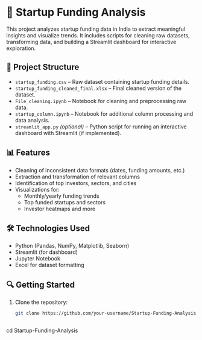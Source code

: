 # 🚀 Startup Funding Analysis

This project analyzes startup funding data in India to extract meaningful insights and visualize trends. It includes scripts for cleaning raw datasets, transforming data, and building a Streamlit dashboard for interactive exploration.

## 📂 Project Structure

- `startup_funding.csv` – Raw dataset containing startup funding details.
- `startup_funding_cleaned_final.xlsx` – Final cleaned version of the dataset.
- `File_cleaning.ipynb` – Notebook for cleaning and preprocessing raw data.
- `startup_column.ipynb` – Notebook for additional column processing and data analysis.
- `streamlit_app.py` *(optional)* – Python script for running an interactive dashboard with Streamlit (if implemented).

## 📊 Features

- Cleaning of inconsistent data formats (dates, funding amounts, etc.)
- Extraction and transformation of relevant columns
- Identification of top investors, sectors, and cities
- Visualizations for:
  - Monthly/yearly funding trends
  - Top funded startups and sectors
  - Investor heatmaps and more

## 🛠️ Technologies Used

- Python (Pandas, NumPy, Matplotlib, Seaborn)
- Streamlit (for dashboard)
- Jupyter Notebook
- Excel for dataset formatting

## 🔍 Getting Started

1. Clone the repository:
   ```bash
   git clone https://github.com/your-username/Startup-Funding-Analysis.git
##
   cd Startup-Funding-Analysis
